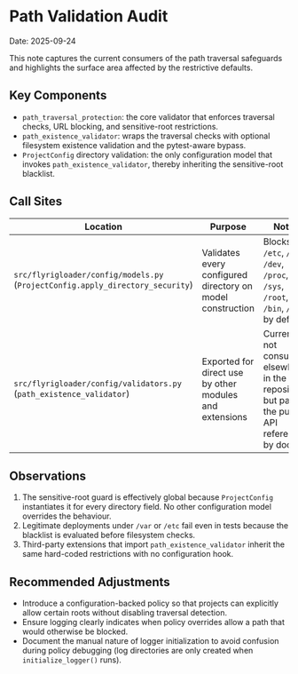 # Path Validation Audit

Date: 2025-09-24

This note captures the current consumers of the path traversal safeguards and
highlights the surface area affected by the restrictive defaults.

## Key Components

- `path_traversal_protection`: the core validator that enforces traversal
  checks, URL blocking, and sensitive-root restrictions.
- `path_existence_validator`: wraps the traversal checks with optional
  filesystem existence validation and the pytest-aware bypass.
- `ProjectConfig` directory validation: the only configuration model that
  invokes `path_existence_validator`, thereby inheriting the sensitive-root
  blacklist.

## Call Sites

| Location | Purpose | Notes |
| --- | --- | --- |
| `src/flyrigloader/config/models.py` (`ProjectConfig.apply_directory_security`) | Validates every configured directory on model construction | Blocks `/etc`, `/var`, `/dev`, `/proc`, `/sys`, `/root`, `/bin`, `/sbin` by default. |
| `src/flyrigloader/config/validators.py` (`path_existence_validator`) | Exported for direct use by other modules and extensions | Currently not consumed elsewhere in the repository, but part of the public API referenced by docs. |

## Observations

1. The sensitive-root guard is effectively global because `ProjectConfig`
   instantiates it for every directory field. No other configuration model
   overrides the behaviour.
2. Legitimate deployments under `/var` or `/etc` fail even in tests because the
   blacklist is evaluated before filesystem checks.
3. Third-party extensions that import `path_existence_validator` inherit the
   same hard-coded restrictions with no configuration hook.

## Recommended Adjustments

- Introduce a configuration-backed policy so that projects can explicitly allow
  certain roots without disabling traversal detection.
- Ensure logging clearly indicates when policy overrides allow a path that
  would otherwise be blocked.
- Document the manual nature of logger initialization to avoid confusion during
  policy debugging (log directories are only created when
  `initialize_logger()` runs).
